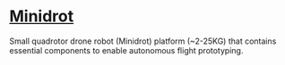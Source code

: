 # [Minidrot](https://github.com/awilkie/aeroautonomous/projects/1)
Small quadrotor drone robot (Minidrot) platform (~2-25KG) that contains essential components to enable autonomous flight prototyping.
